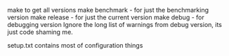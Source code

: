 make to get all versions
make benchmark - for just the benchmarking version
make release   - for just the current version
make debug     - for debugging version
Ignore the long list of warnings from debug version, its just code shaming me.

setup.txt contains most of configuration things

